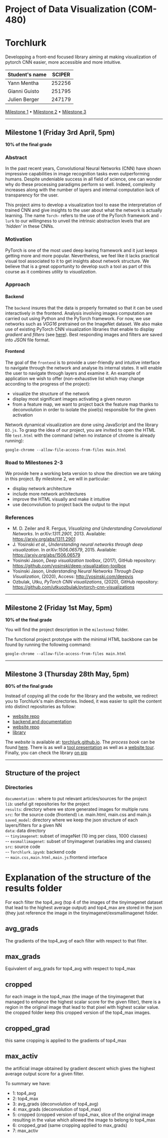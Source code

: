 # Project of Data Visualization (COM-480)
# Torchlurk
Developping a front-end focused library aiming at making visualization of pytorch CNN easier, more accessible and more intuitive.

| Student's name | SCIPER |
| -------------- | ------ |
| Yann Mentha    | 252256 |
| Gianni Guisto  | 251795 |
| Julien Berger  | 247179 |

[Milestone 1](#milestone-1-friday-3rd-april-5pm) • [Milestone 2](#milestone-2-friday-1st-may-5pm) • [Milestone 3](#milestone-3-thursday-28th-may-5pm)

_____
## Milestone 1 (Friday 3rd April, 5pm)

**10% of the final grade**

### Abstract

In the past recent years, Convolutional Neural Networks (CNN) have shown impressive capabilities in image recognition tasks even outperforming humans. Despite undeniable success in all field of science, one can wonder why do these processing paradigms perform so well. Indeed, complexity increases along with the number of layers and internal computation lack of transparency for the user.

This project aims to develop a visualization tool to ease the interpretation of trained CNN and give insights to the user about what the network is actually learning. The name `Torch-` refers to the use of the PyTorch framework and `-lurk` to our willingness to unveil the intrinsic abstraction levels that are _'hidden'_ in these CNNs.

### Motivation
PyTorch is one of the most used deep learing framework and it just keeps getting more and more popular. Nevertheless, we feel like it lacks practical visual tool associated to it to get insights about network structure. We believe that is a great opportunity to develop such a tool as part of this course as it combines _utility_ to _visualization_.

### Approach
#### Backend
The `backend` insures that the data is properly formated so that it can be used interactively in the frontend. Analysis involving images computation are carried out using Python and the PyTorch framework. For now, we use networks such as _VGG16_ pretrained on the ImageNet dataset. We also make use of existing PyTorch CNN visualization libraries that enable to display _gradient_ and _filters_ (see [here](https://github.com/utkuozbulak/pytorch-cnn-visualizations)). Best responding images and filters are saved into _JSON_ file format.


#### Frontend
The goal of the `frontend` is to provide a user-friendly and intuitive interface to navigate through the network and analyse its internal states. It will enable the user to navigate through layers and examine it. An example of application we wish to offer (non-exhaustive list which may change according to the progress of the project): 
* visualize the structure of the network
* display most significant images activating a given neuron
* from a feature map, we want to project back the feature map thanks to deconvolution in order to isolate the pixel(s) responsible for the given activation

Network dynamical visualization are done using JavaScript and the library `D3.js`. To grasp the idea of our project, you are invited to open the HTML file `test.html` with the command (when no instance of chrome is already running):

```
google-chrome --allow-file-access-from-files main.html
```

### Road to Milestones 2-3
We provide here a working beta version to show the direction we are taking in this project. By milestone 2, we will in particular:
* display network architecture
* include more network architectures
* improve the HTML visually and make it intuitive
* use deconvolution to project back the output to the input

### References
* M. D. Zeiler and R. Fergus, _Visualizing and Understanding Convolutional Networks_. In _arXiv:1311.2901_, 2013. Available: https://arxiv.org/abs/1311.2901
* J. Yosinski _et al_., _Understanding neural networks through deep visualization_. In _arXiv:1506.06579_, 2015. Available: https://arxiv.org/abs/1506.06579
* Yosinski Jason, _Deep visualization toolbox_, (2017), GitHub repository: https://github.com/yosinski/deep-visualization-toolbox
* Yosinski Jason, _Understanding Neural Networks Through Deep Visualization_, (2020), Access: http://yosinski.com/deepvis
* Ozbulak, Utku, _PyTorch CNN visualizations_, (2020), GitHub repository: https://github.com/utkuozbulak/pytorch-cnn-visualizations


_____
## Milestone 2 (Friday 1st May, 5pm)

**10% of the final grade**

You will find the project description in the `milestone2` folder. 

The functional project prototype with the minimal HTML backbone can be found by running the following command: 

```
google-chrome --allow-file-access-from-files main.html
```

_____
## Milestone 3 (Thursday 28th May, 5pm)

**80% of the final grade**

Instead of copying all the code for the library and the website, we redirect you to Torchlurk's main directories. Indeed, it was easier to split the content into distinct repositories as follow:
* [website repo](https://torchlurk.github.io/)
* [backend and documentation](https://github.com/torchlurk/torchlurk) 
* [website repo](https://github.com/torchlurk/torchlurk.github.io)
* [library](https://github.com/torchlurk/torchlurk/tree/master/torchlurk)


The *website* is available at: [torchlurk.github.io](https://torchlurk.github.io/). The *process book* can be found [here](https://github.com/torchlurk/torchlurk.github.io/blob/master/process_book.pdf). There is as well a [tool presentation](https://www.youtube.com/watch?v=iRjrnuwGJ9M&t=11s) as well as a [website tour](https://www.youtube.com/watch?v=27HSh75LnhQ). Finally, you can check the library [on pip](https://pypi.org/project/torchlurk/0.1.2/)


_____
## Structure of the project
### Directories
`documentation` : where to put relevant articles/sources for the project<br>
`lib`: useful git repositories for the project<br>
`results`: directory where we store generated images for multiple runs<br>
`src`: for the source code (frontend) i.e. main.html, main.css and main.js<br>
`saved_model`: directory where we keep the json structure of each layers/filters for a given NN<br>
`data`: data directory<br>
-- `tinyimagenet`: subset of imageNet (10 img per class, 1000 classes) <br>
-- `exsmallimagenet`: subset of tinyimagenet (variables img and classes) <br>
`src`: source code <br>
-- `Torchlurk.ipynb`: backend code <br>
-- `main.css,main.html,main.js`:frontend interface

# Explanation of the structure of the results folder
For each filter the top4_avg (top 4 of the images of the tinyimagenet dataset that lead to the highest average output) and top4_max are stored in the json (they just reference the image in the tinyimagenet/exsmallimagenet folder.
## avg_grads
The gradients of the top4_avg of each filter with respect to that filter.

## max_grads
Equivalent of avg_grads for top4_avg with respect to top4_max

## cropped
for each image in the top4_max (the image of the tinyimagenet that managed to enhance the highest scalar score for the given filter), there is a region in the original image that lead to that pixel with highest scalar value. the cropped folder keep this cropped version of the top4_max images.

## cropped_grad
this same cropping is applied to the gradients of top4_max

## max_activ
the artificial image obtained by gradient descent which gives the highest average output score for a given filter.

To summary we have:
- 1: top4_avg
- 2: top4_max
- 3: avg_grads (deconvolution of top4_avg)
- 4: max_grads (deconvolution of top4_max)
- 5: cropped (cropped version of top4_max, slice of the original image resulting in the value which allowed the image to belong to top4_max
- 6: cropped_grad (same cropping applied to max_grads)
- 7: max_activ



